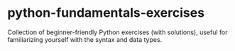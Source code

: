 # python-fundamentals-exercises
Collection of beginner-friendly Python exercises (with solutions), useful for familiarizing yourself with the syntax and data types.
